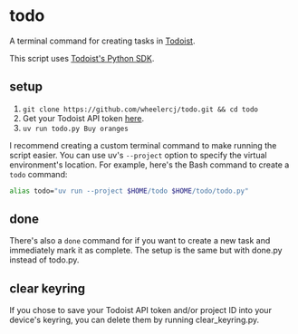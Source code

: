 # todo

A terminal command for creating tasks in [Todoist](https://todoist.com/).

This script uses [Todoist's Python SDK](https://developer.todoist.com/guides/#developing-with-todoist).

## setup

1. `git clone https://github.com/wheelercj/todo.git && cd todo`
2. Get your Todoist API token [here](https://app.todoist.com/app/settings/integrations/developer).
3. `uv run todo.py Buy oranges`

I recommend creating a custom terminal command to make running the script easier. You can use uv's `--project` option to specify the virtual environment's location. For example, here's the Bash command to create a `todo` command:

```bash
alias todo="uv run --project $HOME/todo $HOME/todo/todo.py"
```

## done

There's also a `done` command for if you want to create a new task and immediately mark it as complete. The setup is the same but with done.py instead of todo.py.

## clear keyring

If you chose to save your Todoist API token and/or project ID into your device's keyring, you can delete them by running clear_keyring.py.
